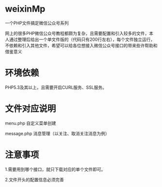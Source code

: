 # weixinMp
一个PHP文件搞定微信公众号系列

网上的很多PHP微信公众号教程都颇为复杂，且需要配置和引入较多的文件，本人通过整理后给出一个单文件版的（代码只有200行左右），每个文件独立运行，不依赖和引入其他文件，希望可以给各位想接入微信公众号接口的带来些许帮助和借鉴意义


# 环境依赖

PHP5.3及其以上，且需要开启CURL服务、SSL服务。

# 文件对应说明

menu.php	  自定义菜单创建

message.php	  消息管理（以关注、取消关注消息为例）


# 注意事项

1.需要用到哪个接口，就只下载对应的单个文件即可。

2.文件开头的配置信息必须完善



